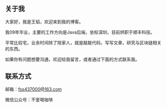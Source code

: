 
## 关于我

大家好，我是王韬，欢迎来到我的博客。

我09年毕业，主要的工作方向是Java后端，坐标深圳，目前供职于顺丰科技。

平常比较宅，业余时间除了陪家人，就是敲敲代码，写写文章，研究与区块链相关的东西。

如果你有问题想要沟通，欢迎给我留言，或者通过下面的方式联系我。

## 联系方式

邮箱：fss437000@163.com

微信公众号：不爱喝咖啡



